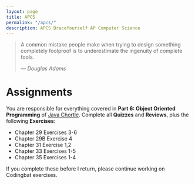 ```yaml
---
layout: page
title: APCS
permalink: "/apcs/"
description: APCS BraceYourself AP Computer Science
---
```


> A common mistake people make when trying to design something completely foolproof is to underestimate the ingenuity of complete fools.
>
> &mdash; <cite>Douglas Adams</cite>

# Assignments

You are responsible for everything covered in **Part 6: Object Oriented Programming** of [Java Chortle](http://chortle.ccsu.edu/cs151/cs151java.html). Complete all **Quizzes** and **Reviews**, plus the following **Exercises**:

  * Chapter 29 Exercises 3-6
  * Chapter 29B Exercise 4
  * Chapter 31 Exercise 1,2
  * Chapter 33 Exercises 1-5
  * Chapter 35 Exercises 1-4

If you complete these before I return, please continue working on Codingbat exercises.